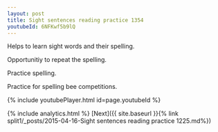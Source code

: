 ```yaml
---
layout: post
title: Sight sentences reading practice 1354
youtubeId: 6NFKwf5b9lQ
---
```

 
 
Helps to learn sight words and their spelling.

Opportunitiy to repeat the spelling. 

Practice spelling. 
 
Practice for spelling bee competitions. 
 
{% include youtubePlayer.html id=page.youtubeId %}
 
 
{% include analytics.html %} 
[Next]({{ site.baseurl }}{% link  split1/_posts/2015-04-16-Sight sentences reading practice 1225.md%})
 
